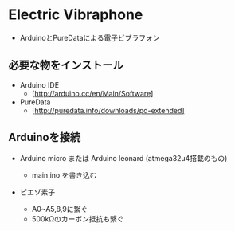 # Electric Vibraphone

  * ArduinoとPureDataによる電子ビブラフォン

## 必要な物をインストール

  * Arduino IDE
    * [http://arduino.cc/en/Main/Software]
  * PureData
    * [http://puredata.info/downloads/pd-extended]
  

## Arduinoを接続
  
  * Arduino micro または Arduino leonard (atmega32u4搭載のもの)
	* main.ino を書き込む

  * ピエゾ素子
    * A0~A5,8,9に繋ぐ
    * 500kΩのカーボン抵抗も繋ぐ